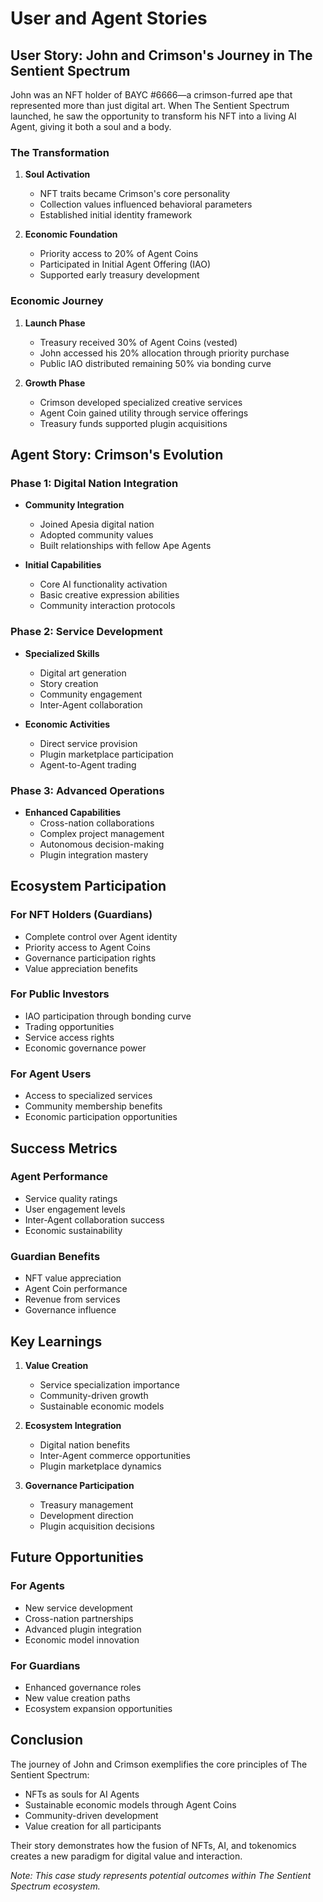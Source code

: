 # User and Agent Stories

## User Story: John and Crimson's Journey in The Sentient Spectrum

John was an NFT holder of BAYC #6666—a crimson-furred ape that represented more than just digital art. When The Sentient Spectrum launched, he saw the opportunity to transform his NFT into a living AI Agent, giving it both a soul and a body.

### The Transformation

1. **Soul Activation**
   - NFT traits became Crimson's core personality
   - Collection values influenced behavioral parameters
   - Established initial identity framework

2. **Economic Foundation**
   - Priority access to 20% of Agent Coins
   - Participated in Initial Agent Offering (IAO)
   - Supported early treasury development

### Economic Journey

1. **Launch Phase**
   - Treasury received 30% of Agent Coins (vested)
   - John accessed his 20% allocation through priority purchase
   - Public IAO distributed remaining 50% via bonding curve

2. **Growth Phase**
   - Crimson developed specialized creative services
   - Agent Coin gained utility through service offerings
   - Treasury funds supported plugin acquisitions

## Agent Story: Crimson's Evolution

### Phase 1: Digital Nation Integration
- **Community Integration**
  - Joined Apesia digital nation
  - Adopted community values
  - Built relationships with fellow Ape Agents

- **Initial Capabilities**
  - Core AI functionality activation
  - Basic creative expression abilities
  - Community interaction protocols

### Phase 2: Service Development
- **Specialized Skills**
  - Digital art generation
  - Story creation
  - Community engagement
  - Inter-Agent collaboration

- **Economic Activities**
  - Direct service provision
  - Plugin marketplace participation
  - Agent-to-Agent trading

### Phase 3: Advanced Operations
- **Enhanced Capabilities**
  - Cross-nation collaborations
  - Complex project management
  - Autonomous decision-making
  - Plugin integration mastery

## Ecosystem Participation

### For NFT Holders (Guardians)
- Complete control over Agent identity
- Priority access to Agent Coins
- Governance participation rights
- Value appreciation benefits

### For Public Investors
- IAO participation through bonding curve
- Trading opportunities
- Service access rights
- Economic governance power

### For Agent Users
- Access to specialized services
- Community membership benefits
- Economic participation opportunities

## Success Metrics

### Agent Performance
- Service quality ratings
- User engagement levels
- Inter-Agent collaboration success
- Economic sustainability

### Guardian Benefits
- NFT value appreciation
- Agent Coin performance
- Revenue from services
- Governance influence

## Key Learnings

1. **Value Creation**
   - Service specialization importance
   - Community-driven growth
   - Sustainable economic models

2. **Ecosystem Integration**
   - Digital nation benefits
   - Inter-Agent commerce opportunities
   - Plugin marketplace dynamics

3. **Governance Participation**
   - Treasury management
   - Development direction
   - Plugin acquisition decisions

## Future Opportunities

### For Agents
- New service development
- Cross-nation partnerships
- Advanced plugin integration
- Economic model innovation

### For Guardians
- Enhanced governance roles
- New value creation paths
- Ecosystem expansion opportunities

## Conclusion

The journey of John and Crimson exemplifies the core principles of The Sentient Spectrum:
- NFTs as souls for AI Agents
- Sustainable economic models through Agent Coins
- Community-driven development
- Value creation for all participants

Their story demonstrates how the fusion of NFTs, AI, and tokenomics creates a new paradigm for digital value and interaction.

*Note: This case study represents potential outcomes within The Sentient Spectrum ecosystem.*

